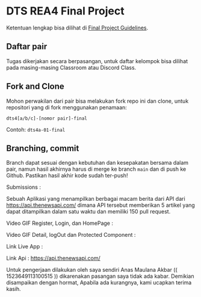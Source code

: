 # DTS REA4 Final Project

Ketentuan lengkap bisa dilihat di [Final Project Guidelines](https://docs.google.com/document/d/122KyWNQ4xxU4aFwWbM4vIfH7LM4AH2CZEZa3YsEHjCk). 

## Daftar pair

Tugas dikerjakan secara berpasangan, untuk daftar kelompok bisa dilihat pada masing-masing Classroom atau Discord Class.

## Fork and Clone

Mohon perwakilan dari pair bisa melakukan fork repo ini dan clone, untuk repositori yang di fork menggunakan penamaan:

`dts4[a/b/c]-[nomor pair]-final`

Contoh: `dts4a-01-final`

## Branching, commit

Branch dapat sesuai dengan kebutuhan dan kesepakatan bersama dalam pair, namun hasil akhirnya harus di merge ke branch `main` dan di push ke Github. Pastikan hasil akhir kode sudah ter-push!

Submissions :

Sebuah Aplikasi yang menampilkan berbagai macam berita dari API dari https://api.thenewsapi.com/ dimana API tersebut memberikan 5 artikel yang dapat ditampilkan dalam satu waktu dan memiliki 150 pull request.

Video GIF Register, Login, dan HomePage : 

Video GIF Detail, logOut dan Protected Component : 

Link Live App : 

Link Api : https://api.thenewsapi.com/

Untuk pengerjaan dilakukan oleh saya sendiri Anas Maulana Akbar (( 1523649113100515 )) dikarenakan pasangan saya tidak ada kabar. Demikian disampaikan dengan hormat, Apabila ada kurangnya, kami ucapkan terima kasih.
